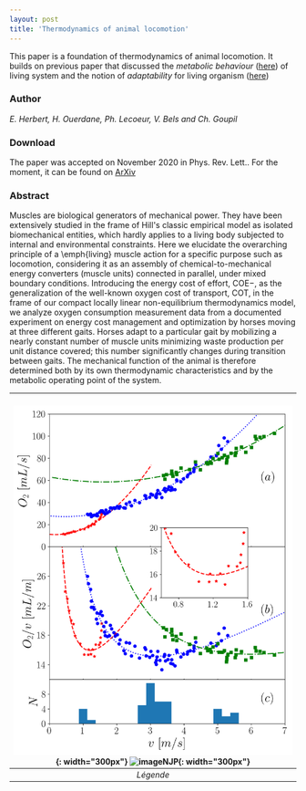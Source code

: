 ```yaml
---
layout: post
title: 'Thermodynamics of animal locomotion'
---
```


This paper is a foundation of thermodynamics of animal locomotion. It builds on previous paper that discussed the *metabolic behaviour* ([here](_posts/2019-02-01-Thermodynamics-of-metabolic-energy-conversion-under-muscle-load)) of living system and the notion of *adaptability* for living organism ([here](_posts/2020-01-01-Adapted-or-Adaptable.md))


### Author

*E. Herbert, H. Ouerdane, Ph. Lecoeur, V. Bels and Ch. Goupil*

### Download

The paper was accepted on November 2020 in Phys. Rev. Lett.. For the moment, it can be found on
[ArXiv](https://arxiv.org/abs/2004.02661)

### Abstract

Muscles are biological generators of mechanical power. They have been extensively studied in the frame of Hill's classic empirical model as isolated biomechanical entities, which hardly applies to a living body subjected to internal and environmental constraints. Here we elucidate the overarching principle of a \emph{living} muscle action for a specific purpose such as locomotion, considering it as an assembly of chemical-to-mechanical energy converters (muscle units) connected in parallel, under mixed boundary conditions. Introducing the energy cost of effort, COE−, as the generalization of the well-known oxygen cost of transport, COT, in the frame of our compact locally linear non-equilibrium thermodynamics model, we analyze oxygen consumption measurement data from a documented experiment on energy cost management and optimization by horses moving at three different gaits. Horses adapt to a particular gait by mobilizing a nearly constant number of muscle units minimizing waste production per unit distance covered; this number significantly changes during transition between gaits. The mechanical function of the animal is therefore determined both by its own thermodynamic characteristics and by the metabolic operating point of the system. 

| ![imageNJP](/images/cheval2.png){: width="300px"} ![imageNJP](/images/cheval3.png){: width="300px"} |
|:--:| 
| *Légende* |


